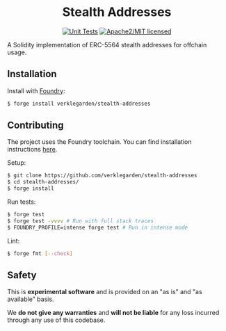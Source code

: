 <div align="center">

<h1>Stealth Addresses</h1>

<a href="">[![Unit Tests][tests-shield]][tests-shield-url]</a>
<a href="">![Apache2/MIT licensed][license-shield]</a>

</div>

A Solidity implementation of ERC-5564 stealth addresses for offchain usage.

## Installation

Install with [Foundry](https://getfoundry.sh/):

```bash
$ forge install verklegarden/stealth-addresses
```

## Contributing

The project uses the Foundry toolchain. You can find installation instructions [here](https://getfoundry.sh/).

Setup:

```bash
$ git clone https://github.com/verklegarden/stealth-addresses
$ cd stealth-addresses/
$ forge install
```

Run tests:

```bash
$ forge test
$ forge test -vvvv # Run with full stack traces
$ FOUNDRY_PROFILE=intense forge test # Run in intense mode
```

Lint:

```bash
$ forge fmt [--check]
```

## Safety

This is **experimental software** and is provided on an "as is" and "as available" basis.

We **do not give any warranties** and **will not be liable** for any loss incurred through any use of this codebase.

<!--- Shields -->
[tests-shield]: https://github.com/verklegarden/stealth-addresses/actions/workflows/ci.yml/badge.svg
[tests-shield-url]: https://github.com/verklegarden/stealth-addresses/actions/workflows/ci.yml
[license-shield]: https://img.shields.io/badge/license-Apache2.0/MIT-blue.svg
